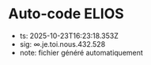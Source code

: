 # Auto-code ELIOS
- ts: 2025-10-23T16:23:18.353Z
- sig: ∞.je.toi.nous.432.528
- note: fichier généré automatiquement